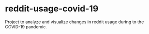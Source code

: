 # reddit-usage-covid-19
Project to analyze and visualize changes in reddit usage during to the COVID-19 pandemic. 
